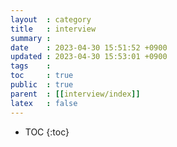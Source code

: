 ```yaml
---
layout  : category
title   : interview
summary : 
date    : 2023-04-30 15:51:52 +0900
updated : 2023-04-30 15:53:01 +0900
tags    : 
toc     : true
public  : true
parent  : [[interview/index]]
latex   : false
---
```

* TOC
{:toc}
